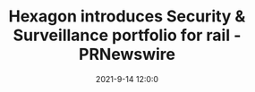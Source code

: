 ---
"title": "Hexagon introduces Security &amp; Surveillance portfolio for rail - PRNewswire"
"date": "2021-9-14 12:0:0"
"feed_name": "GOOGLENEWSINDUSTRIAL"
"feed_website": "https://news.google.com/search?q=industrial%2Bincident&hl=en-US&gl=US&ceid=US:en"
"feed_rss": "https://news.google.com/rss/search?q=industrial%2Bincident&hl=en-US&gl=US&ceid=US:en"
"link": "https://www.prnewswire.com/news-releases/hexagon-introduces-security--surveillance-portfolio-for-rail-301375255.html"
"file": "_posts/2021-1-1-196dcfc09001f9249fb8ab7d9ee392ed59288e52.md"
"accident": "0"
"drilling": "0"
---